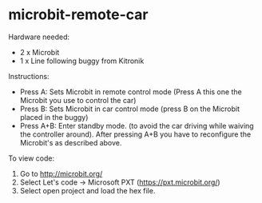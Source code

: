 # microbit-remote-car


Hardware needed: 
*	2 x Microbit
*	1 x Line following buggy from Kitronik

Instructions: 
  - Press A:  Sets Microbit in remote control mode (Press A this one the Microbit you use to control the car)
  - Press B: Sets Microbit in car control mode (press B on the Microbit placed in the buggy)
  - Press A+B: Enter standby mode. (to avoid the car driving while waiving the controller around). After pressing A+B you have to reconfigure the Microbit's as described above.

To view code: 
  1.	Go to http://microbit.org/
  2.	Select Let's code -> Microsoft PXT (https://pxt.microbit.org/)
  3.	Select open project and load the hex file.
